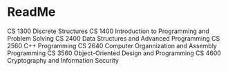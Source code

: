 # ReadMe

CS 1300 Discrete Structures
CS 1400 Introduction to Programming and Problem Solving
CS 2400 Data Structures and Advanced Programming 
CS 2560 C++ Programming 
CS 2640 Computer Organnization and Assembly Programming
CS 3560 Object-Oriented Design and Programming
CS 4600 Cryptography and Information Security
